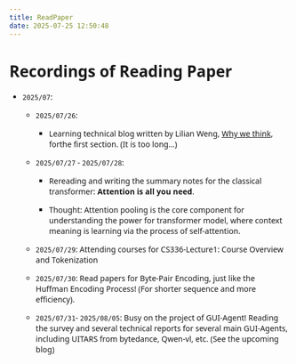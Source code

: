 ```yaml
---
title: ReadPaper
date: 2025-07-25 12:50:48
---
```


<style>
  html, body, .markdown-body {
    font-family: Georgia, sans, serif;
  }
</style>


<div class="markdown-body">

# Recordings of Reading Paper

- `2025/07`:

    - `2025/07/26`:

        - Learning technical blog written by Lilian Weng, [Why we think](https://lilianweng.github.io/posts/2025-05-01-thinking/), forthe first section. (It is too long...)

    - `2025/07/27` - `2025/07/28`:
        - Rereading and writing the summary notes for the classical transformer: **Attention is all you need**.

        - Thought: Attention pooling is the core component for understanding the power for transformer model, where context meaning is learning via the process of self-attention.

    - `2025/07/29`: Attending courses for CS336-Lecture1: Course Overview and Tokenization

    - `2025/07/30`: Read papers for Byte-Pair Encoding, just like the Huffman Encoding Process! (For shorter sequence and more efficiency).

    - `2025/07/31`- `2025/08/05`: Busy on the project of GUI-Agent! Reading the survey and several technical reports for several main GUI-Agents, including UITARS from bytedance, Qwen-vl, etc. (See the upcoming blog)
</div>
